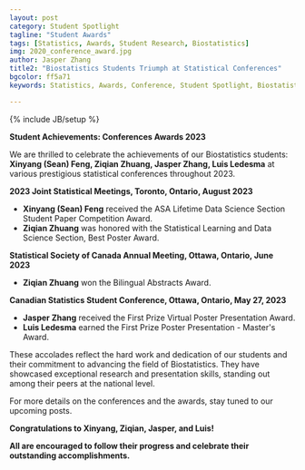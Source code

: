 ```yaml
---
layout: post
category: Student Spotlight
tagline: "Student Awards"
tags: [Statistics, Awards, Student Research, Biostatistics]
img: 2020_conference_award.jpg
author: Jasper Zhang
title2: "Biostatistics Students Triumph at Statistical Conferences"
bgcolor: ff5a71
keywords: Statistics, Awards, Conference, Student Spotlight, Biostatistics, Xinyang Feng, Ziqian Zhuang, Jasper Zhang, Luis Ledesma

---
```


{% include JB/setup %}

**Student Achievements: Conferences Awards 2023**

We are thrilled to celebrate the achievements of our Biostatistics students: **Xinyang (Sean) Feng, Ziqian Zhuang, Jasper Zhang, Luis Ledesma** at various prestigious statistical conferences throughout 2023.

<!--more-->

**2023 Joint Statistical Meetings, Toronto, Ontario, August 2023**

- **Xinyang (Sean) Feng** received the ASA Lifetime Data Science Section Student Paper Competition Award.
- **Ziqian Zhuang** was honored with the Statistical Learning and Data Science Section, Best Poster Award.

**Statistical Society of Canada Annual Meeting, Ottawa, Ontario, June 2023**

- **Ziqian Zhuang** won the Bilingual Abstracts Award.

**Canadian Statistics Student Conference, Ottawa, Ontario, May 27, 2023**

- **Jasper Zhang** received the First Prize Virtual Poster Presentation Award.
- **Luis Ledesma** earned the First Prize Poster Presentation - Master's Award.

These accolades reflect the hard work and dedication of our students and their commitment to advancing the field of Biostatistics. They have showcased exceptional research and presentation skills, standing out among their peers at the national level.

For more details on the conferences and the awards, stay tuned to our upcoming posts.

**Congratulations to Xinyang, Ziqian, Jasper, and Luis!**

**All are encouraged to follow their progress and celebrate their outstanding accomplishments.**
